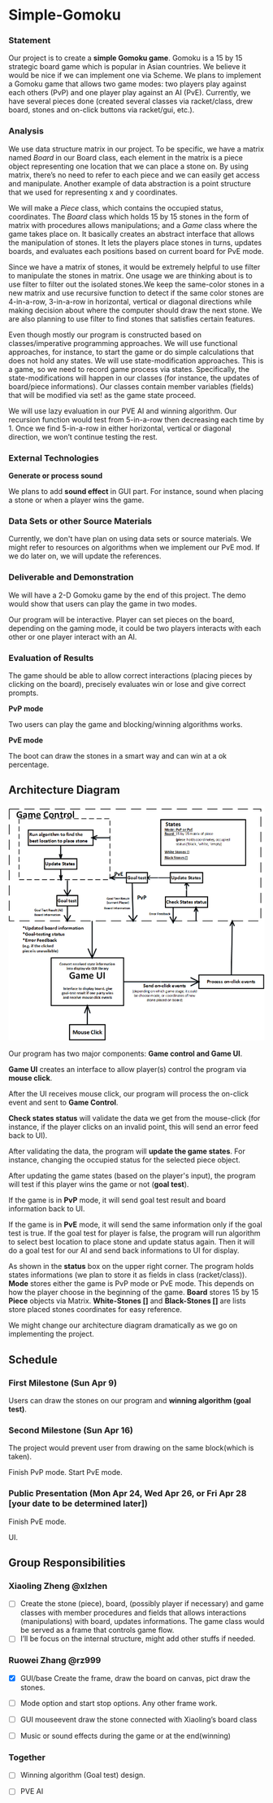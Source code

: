 # Simple-Gomoku

### Statement
Our project is to create a **simple Gomoku game**. Gomoku is a 15 by 15 strategic board game which is popular in Asian countries. We believe it would be nice if we can implement one via Scheme. We plans to implement a Gomoku game that allows two game modes: two players play against each others (PvP) and one player play against an AI (PvE). Currently, we have several pieces done (created several classes via racket/class, drew board, stones and on-click buttons via racket/gui, etc.). 

### Analysis
We use data structure matrix in our project. To be specific, we have a matrix named *Board* in our Board class, each element in the matrix is a piece object representing one location that we can place a stone on. By using matrix, there’s no need to refer to each piece and we can easily get access and manipulate. Another example of data abstraction is a point structure that we used for representing x and y coordinates. 

We will make a *Piece* class, which contains the occupied status, coordinates. The *Board* class which holds 15 by 15 stones in the form of matrix with procedures allows manipulations; and a *Game* class where the game takes place on. It basically creates an abstract interface that allows the manipulation of stones. It lets the players place stones in turns, updates boards, and evaluates each positions based on current board for PvE mode. 

Since we have a matrix of stones, it would be extremely helpful to use filter to manipulate the stones in matrix. One usage we are thinking about is to use filter to filter out the isolated stones.We keep the same-color stones in a new matrix and use recursive function to detect if the same color stones are 4-in-a-row, 3-in-a-row in horizontal, vertical or diagonal directions while making decision about where the computer should draw the next stone. We are also planning to use filter to find stones that satisfies certain features.

Even though mostly our program is constructed based on classes/imperative programming approaches. We will use functional approaches, for instance, to start the game or do simple calculations that does not hold any states. We will use state-modification approaches. This is a game, so we need to record game process via states. Specifically, the state-modifications will happen in our classes (for instance, the updates of board/piece informations). Our classes contain member variables (fields) that will be modified via set! as the game state proceed. 

We will use lazy evaluation in our PVE AI and winning algorithm. Our recursion function would test from 5-in-a-row then decreasing each time by 1. Once we find 5-in-a-row in either horizontal, vertical or diagonal direction, we won’t continue testing the rest.

### External Technologies

**Generate or process sound**

We plans to add **sound effect** in GUI part. For instance, sound when placing a stone or when a player wins the game.


### Data Sets or other Source Materials

Currently, we don't have plan on using data sets or source materials. 
We might refer to resources on algorithms when we implement our PvE mod. If we do later on, we will update the references.

### Deliverable and Demonstration

We will have a 2-D Gomoku game by the end of this project. The demo would show that users can play the game in two modes.

Our program will be interactive. Player can set pieces on the board, depending on the gaming mode, it could be two players interacts with each other or one player interact with an AI. 

### Evaluation of Results


The game should be able to allow correct interactions (placing pieces by clicking on the board), precisely evaluates win or lose and give correct prompts.


**PvP mode**

Two users can play the game and blocking/winning algorithms works.

**PvE mode**

The boot can draw the stones in a smart way and can win at a ok percentage.

## Architecture Diagram

![ArchitectureDiagram](https://github.com/oplS17projects/Simple-Gomoku/blob/master/ArchitectureDiagram.png?raw=true)

Our program has two major components: **Game control and Game UI**.

**Game UI** creates an interface to allow player(s) control the program via **mouse click**. 

After the UI receives mouse click, our program will process the on-click event and sent to **Game Control**. 

**Check states status** will validate the data we get from the mouse-click (for instance, if the player clicks on an invalid point, this will send an error feed back to UI).

After validating the data, the program will **update the game states**. For instance, changing the occupied status for the selected piece object.

After updating the game states (based on the player's input), the program will test if this player wins the game or not (**goal test**). 

If the game is in **PvP** mode, it will send goal test result and board information back to UI. 

If the game is in **PvE** mode, it will send the same information only if the goal test is true. If the goal test for player is false, the program will run algorithm to select best location to place stone and update status again. Then it will do a goal test for our AI and send back informations to UI for display.

As shown in the **status** box on the upper right corner. The program holds states informations (we plan to store it as fields in class (racket/class)). **Mode** stores either the game is PvP mode or PvE mode. This depends on how the player choose in the beginning of the game. **Board** stores 15 by 15 **Piece** objects via Matrix. **White-Stones []** and **Black-Stones []** are lists store placed stones coordinates for easy reference. 

We might change our architecture diagram dramatically as we go on implementing the project. 



## Schedule
### First Milestone (Sun Apr 9)

Users can draw the stones on our program and **winning algorithm (goal test)**.

### Second Milestone (Sun Apr 16)

The project would prevent user from drawing on the same block(which is taken).

Finish PvP mode. Start PvE mode.

### Public Presentation (Mon Apr 24, Wed Apr 26, or Fri Apr 28 [your date to be determined later])

Finish PvE mode. 

UI.  

## Group Responsibilities

### Xiaoling Zheng @xlzhen
- [ ] Create the stone (piece), board, (possibly player if necessary) and game classes with member procedures and fields that allows interactions (manipulations) with board, updates informations. The game class would be served as a frame that controls game flow. 
- [ ] I’ll be focus on the internal structure, might add other stuffs if needed.

### Ruowei Zhang @rz999
- [x] GUI/base Create the frame, draw the board on canvas, pict draw the stones. 
- [ ] Mode option and start stop options. Any other frame work.
- [ ] GUI mouseevent draw the stone connected with Xiaoling’s board class 
- [ ] Music or sound effects during the game or at the end(winning)


### Together
- [ ] Winning algorithm (Goal test) design.
- [ ] PVE AI
 
